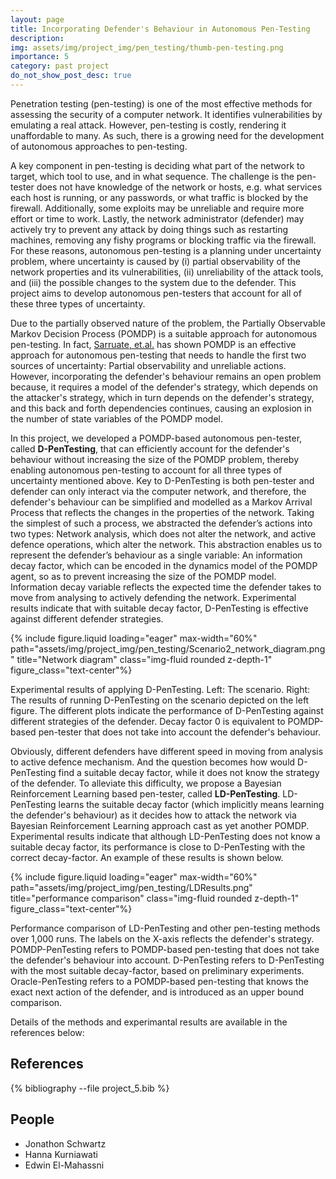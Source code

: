 ```yaml
---
layout: page
title: Incorporating Defender's Behaviour in Autonomous Pen-Testing
description:
img: assets/img/project_img/pen_testing/thumb-pen-testing.png
importance: 5
category: past project
do_not_show_post_desc: true
---
```


<p class="text-justify">
Penetration testing (pen-testing) is one of the most effective methods for assessing the security of a computer network. It identifies vulnerabilities by emulating a real attack. However, pen-testing is costly, rendering it unaffordable to many. As such, there is a growing need for the development of autonomous approaches to pen-testing.
</p>

<p class="text-justify">
A key component in pen-testing is deciding what part of the network to target, which tool to use, and in what sequence. The challenge is the pen-tester does not have knowledge of the network or hosts, e.g. what services each host is running, or any passwords, or what traffic is blocked by the firewall. Additionally, some exploits may be unreliable and require more effort or time to work. Lastly, the network administrator (defender) may actively try to prevent any attack by doing things such as restarting machines, removing any fishy programs or blocking traffic via the firewall. For these reasons, autonomous pen-testing is a planning under uncertainty problem, where uncertainty is caused by (i) partial observability of the network properties and its vulnerabilities, (ii) unreliability of the attack tools, and (iii) the possible changes to the system due to the defender. This project aims to develop autonomous pen-testers that account for all of these three types of uncertainty.
</p>

<p class="text-justify">
Due to the partially observed nature of the problem, the Partially Observable Markov Decision Process (POMDP) is a suitable approach for autonomous pen-testing. In fact, <a target="_blank" href="https://arxiv.org/abs/1307.8182" >Sarruate, et.al.</a> has shown POMDP is an effective approach for autonomous pen-testing that needs to handle the first two sources of uncertainty: Partial observability and unreliable actions. However, incorporating the defender's behaviour remains an open problem because, it requires a model of the defender's strategy, which depends on the attacker's strategy, which in turn depends on the defender's strategy, and this back and forth dependencies continues, causing an explosion in the number of state variables of the POMDP model.
</p>

<p class="text-justify">
In this project, we developed a POMDP-based autonomous pen-tester, called <strong>D-PenTesting</strong>, that can efficiently account for the defender's behaviour without increasing the size of the POMDP problem, thereby enabling autonomous pen-testing to account for all three types of uncertainty mentioned above. Key to D-PenTesting is both pen-tester and defender can only interact via the computer network, and therefore, the defender's behaviour can be simplified and modelled as a Markov Arrival Process that reflects the changes in the properties of the network. Taking the simplest of such a process, we abstracted the defender’s actions into two types: Network analysis, which does not alter the network, and active defence operations, which alter the network. This abstraction enables us to represent the defender’s behaviour as a single variable: An information decay factor, which can be encoded in the dynamics model of the POMDP agent, so as to prevent increasing the size of the POMDP model. Information decay variable reflects the expected time the defender takes to move from analysing to actively defending the network. Experimental results indicate that with suitable decay factor, D-PenTesting is effective against different defender strategies.
</p>

{% include figure.liquid loading="eager" max-width="60%" path="assets/img/project_img/pen_testing/Scenario2_network_diagram.png" title="Network diagram" class="img-fluid rounded z-depth-1" figure_class="text-center"%}

<div class="caption">
    Experimental results of applying D-PenTesting. Left: The scenario. Right: The results of running D-PenTesting on the scenario depicted on the left figure. The different plots indicate the performance of D-PenTesting against different strategies of the defender. Decay factor 0 is equivalent to POMDP-based pen-tester that does not take into account the defender's behaviour.
</div>

<p class="text-justify">
Obviously, different defenders have different speed in moving from analysis to active defence mechanism. And the question becomes how would D-PenTesting find a suitable decay factor, while it does not know the strategy of the defender. To alleviate this difficulty, we propose a Bayesian Reinforcement Learning based pen-tester, called <strong>LD-PenTesting</strong>. LD-PenTesting learns the suitable decay factor (which implicitly means learning the defender's behaviour) as it decides how to attack the network via Bayesian Reinforcement Learning approach cast as yet another POMDP. Experimental results indicate that although LD-PenTesting does not know a suitable decay factor, its performance is close to D-PenTesting with the correct decay-factor. An example of these results is shown below.
</p>

{% include figure.liquid loading="eager" max-width="60%" path="assets/img/project_img/pen_testing/LDResults.png" title="performance comparison" class="img-fluid rounded z-depth-1" figure_class="text-center"%}

<div class="caption">
    Performance comparison of LD-PenTesting and other pen-testing methods over 1,000 runs. The labels on the X-axis reflects the defender's strategy. POMDP-PenTesting refers to POMDP-based pen-testing that does not take the defender's behaviour into account. D-PenTesting refers to D-PenTesting with the most suitable decay-factor, based on preliminary experiments. Oracle-PenTesting refers to a POMDP-based pen-testing that knows the exact next action of the defender, and is introduced as an upper bound comparison.
</div>

<p class="text-justify">
Details of the methods and experimantal results are available in the references below:
</p>

<h2> References </h2>

<div class="publications">
   {% bibliography --file project_5.bib %}
</div>

<h2> People </h2>
<ul>
    <li>Jonathon Schwartz</li>
    <li>Hanna Kurniawati</li>
    <li>Edwin El-Mahassni</li>
</ul>
